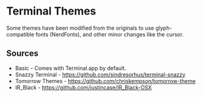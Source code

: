 # Terminal Themes

Some themes have been modified from the originals to use glyph-compatible fonts (NerdFonts), and other minor changes like the cursor.

## Sources

- Basic - Comes with Terminal.app by default.
- Snazzy Terminal - https://github.com/sindresorhus/terminal-snazzy
- Tomorrow Themes - https://github.com/chriskempson/tomorrow-theme
- IR_Black - https://github.com/justincase/IR_Black-OSX
